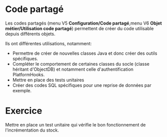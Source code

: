 Code partagé
====================

Les codes partagés (menu V5 **Configuration/Code partagé**,menu V6 **Objet métier/Utilisation code partagé**) permettent de créer du code utilisable depuis différents objets.  

Ils ont différentes utilisations, notamment:  
* Permettre de créer de nouvelles classes Java et donc créer des outils spécifiques.  
* Compléter le comportement de certaines classes du socle (classe héritant d'ObjectDB) et notamment celle d'authentification PlatformHooks.  
* Mettre en place des tests unitaires  
* Créer des codes SQL spécifiques pour une reprise de données par exemple.  


Exercice
====================
Mettre en place un test unitaire qui vérifie le bon fonctionnement de l'incrémentation du stock.